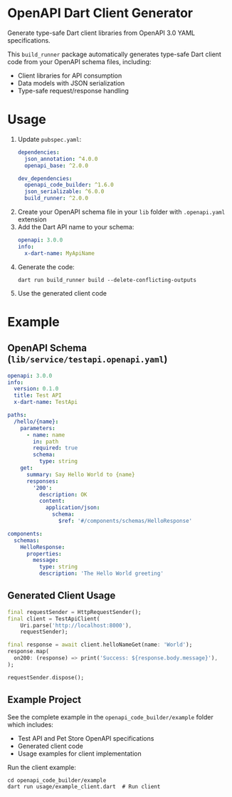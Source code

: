 # OpenAPI Dart Client Generator

Generate type-safe Dart client libraries from OpenAPI 3.0 YAML specifications.

This `build_runner` package automatically generates type-safe Dart client code from your OpenAPI schema files, including:
- Client libraries for API consumption
- Data models with JSON serialization
- Type-safe request/response handling

# Usage

1. Update `pubspec.yaml`:
   ```yaml
   dependencies:
     json_annotation: ^4.0.0
     openapi_base: ^2.0.0

   dev_dependencies:
     openapi_code_builder: ^1.6.0
     json_serializable: ^6.0.0
     build_runner: ^2.0.0
   ```
2. Create your OpenAPI schema file in your `lib` folder with `.openapi.yaml` extension
3. Add the Dart API name to your schema:
   ```yaml
   openapi: 3.0.0
   info:
     x-dart-name: MyApiName
   ```
4. Generate the code:
   ```shell
   dart run build_runner build --delete-conflicting-outputs
   ```
5. Use the generated client code


# Example

## OpenAPI Schema (`lib/service/testapi.openapi.yaml`)

```yaml
openapi: 3.0.0
info:
  version: 0.1.0
  title: Test API
  x-dart-name: TestApi

paths:
  /hello/{name}:
    parameters:
      - name: name
        in: path
        required: true
        schema:
          type: string
    get:
      summary: Say Hello World to {name}
      responses:
        '200':
          description: OK
          content:
            application/json:
              schema:
                $ref: '#/components/schemas/HelloResponse'

components:
  schemas:
    HelloResponse:
      properties:
        message:
          type: string
          description: 'The Hello World greeting'
```

## Generated Client Usage

```dart
final requestSender = HttpRequestSender();
final client = TestApiClient(
    Uri.parse('http://localhost:8000'),
    requestSender);

final response = await client.helloNameGet(name: 'World');
response.map(
  on200: (response) => print('Success: ${response.body.message}'),
);

requestSender.dispose();
```

## Example Project

See the complete example in the `openapi_code_builder/example` folder which includes:
- Test API and Pet Store OpenAPI specifications  
- Generated client code
- Usage examples for client implementation

Run the client example:
```shell
cd openapi_code_builder/example
dart run usage/example_client.dart  # Run client
```
